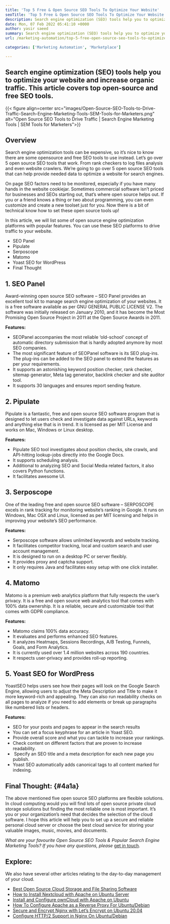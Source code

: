 ```yaml
---
title: 'Top 5 Free & Open Source SEO Tools To Optimize Your Website'
seoTitle: 'Top 5 Free & Open Source SEO Tools To Optimize Your Website'
description: Search engine optimization (SEO) tools help you to optimize your website and increase organic traffic. This article covers popular open-source SEO tools.
date: Mon, 07 Feb 2022 05:41:10 +0000
author: yasir saeed
summary: Search engine optimization (SEO) tools help you to optimize your website and increase organic traffic. This article covers top open-source and free SEO tools.
url: /marketing-automation/top-5-free-open-source-seo-tools-to-optimize-your-website/

categories: ['Marketing Automation', 'Marketplace']

---
```

## Search engine optimization (SEO) tools help you to optimize your website and increase organic traffic. This article covers top open-source and free SEO tools.

{{< figure align=center src="images/Open-Source-SEO-Tools-to-Drive-Traffic-Search-Engine-Marketing-Tools-SEM-Tools-for-Marketers.png" alt="Open Source SEO Tools to Drive Traffic | Search Engine Marketing Tools | SEM Tools for Marketers">}}

## **Overview**

Search engine optimization tools can be expensive, so it’s nice to know there are some opensource and free SEO tools to use instead. Let’s go over 5 open source SEO tools that work. From rank checkers to log files analysis and even website crawlers. We’re going to go over 5 open source SEO tools that can help provide needed data to optimize a website for search engines.

On page SEO factors need to be monitored, especially if you have many hands in the website cookiejar. Sometimes commercial software isn’t priced for businesses and SEOs starting out, that’s where open source helps out. If you or a friend knows a thing or two about programming, you can even customize and create a new toolset just for you. Now there is a bit of technical know how to set these open source tools up!

In this article, we will list some of open source engine optimization platforms with popular features. You can use these SEO platforms to drive traffic to your website.

  * SEO Panel
  * Pipulate
  * Serposcope
  * Matomo
  * Yoast SEO for WordPress
  * Final Thought

## 1. SEO Panel

Award-winning open source SEO software – SEO Panel provides an excellent tool kit to manage search engine optimization of your websites. It is a free software available as per GNU GENERAL PUBLIC LICENSE V2. The software was initially released on January 2010, and it has become the Most Promising Open Source Project in 2011 at the Open Source Awards in 2011.

**Features:**

  * SEOPanel accompanies the most reliable ‘old-school’ concept of automatic directory submission that is hardly adopted anymore by most SEO companies.
  * The most significant feature of SEOPanel software is its SEO plug-ins. The plug-ins can be added to the SEO panel to extend the features as per your requirements.
  * It supports an astonishing keyword position checker, rank checker, sitemap generator, Meta tag generator, backlink checker and site auditor tool.
  * It supports 30 languages and ensures report sending feature.

## 2. Pipulate

Pipulate is a fantastic, free and open source SEO software program that is designed to let users check and investigate data against URLs, keywords and anything else that is in trend. It is licensed as per MIT License and works on Mac, Windows or Linux desktop.

****Features**:**

  * Pipulate SEO tool investigates about position checks, site crawls, and API-hitting lookup-jobs directly into the Google Docs.
  * It supports scheduling analysis.
  * Additional to analyzing SEO and Social Media related factors, it also covers Python functions.
  * It facilitates awesome UI.

## 3. Serposcope

One of the leading free and open source SEO software – SERPOSCOPE excels in rank tracking for monitoring website’s ranking in Google. It runs on Windows, Mac OSX and Linux, licensed as per MIT licensing and helps in improving your website’s SEO performance.

****Features**:**

  * Serposcope software allows unlimited keywords and website tracking.
  * It facilitates competitor tracking, local and custom search and user account management.
  * It is designed to run on a desktop PC or server flexibly.
  * It provides proxy and captcha support.
  * It only requires Java and facilitates easy setup with one click installer.

## 4. Matomo

Matomo is a premium web analytics platform that fully respects the user’s privacy. It is a free and open source web analytics tool that comes with 100% data ownership. It is a reliable, secure and customizable tool that comes with GDPR compliance.

****Features**:**

  * Matomo claims 100% data accuracy.
  * It evaluates and performs enhanced SEO features.
  * It analyzes Heatmaps, Sessions Recordings, A/B Testing, Funnels, Goals, and Form Analytics.
  * It is currently used over 1.4 million websites across 190 countries.
  * It respects user-privacy and provides roll-up reporting.

## 5. Yoast SEO for WordPress

YoastSEO helps users see how their pages will look on the Google Search Engine, allowing users to adjust the Meta Description and Title to make it more keyword-rich and appealing. They can also run readability checks on all pages to analyze if you need to add elements or break up paragraphs like numbered lists or headers.

****Features**:**

  * SEO for your posts and pages to appear in the search results
  * You can set a focus keyphrase for an article in Yoast SEO.
  * Provide overall score and what you can tackle to increase your rankings.
  * Check content on different factors that are proven to increase readability.
  *  Specify an SEO title and a meta description for each new page you publish. 
  * Yoast SEO automatically adds canonical tags to all content marked for indexing.

## **Final Thought:** {#4a1a}

The above mentioned five open source SEO platforms are flexible solutions. In cloud computing would you will find lots of open source private cloud storage solutions but finding the most reliable one is most important. It’s you or your organization’s need that decides the selection of the cloud software. I hope this article will help you to set up a secure and reliable personal cloud server or choose the best cloud service for storing your valuable images, music, movies, and documents.

_What are your favourite_ _Open Source SEO Tools & Popular Search Engine Marketing Tools? If you have any questions, please_ [get in touch][1].

## Explore:

We also have several other articles relating to the day-to-day management of your cloud.

  * [Best Open Source Cloud Storage and File Sharing Software][2]
  * [How to Install Nextcloud with Apache on Ubuntu Server][3]
  * [Install and Configure ownCloud with Apache on Ubuntu][4]
  * [How To Configure Apache as a Reverse Proxy For Ubuntu/Debian][5]
  * [Secure and Encrypt Nginx with Let’s Encrypt on Ubuntu 20.04][6]
  * [Configure HTTP/2 Support in Nginx On Ubuntu/Debian][7]

 [1]: mailto:yasir.saeed@aspose.com
 [2]: https://products.containerize.com/backup-and-sync/
 [3]: https://blog.containerize.com/backup-and-sync-software/how-to-install-nextcloud-with-apache-on-ubuntu-server/

 [4]: https://blog.containerize.com/backup-and-sync-software/how-to-install-and-configure-owncloud-with-apache-on-ubuntu/

 [5]: https://blog.containerize.com/web-server-solution-stack/how-to-configure-apache-as-a-reverse-proxy-for-ubuntudebian/

 [6]: https://blog.containerize.com/web-server-solution-stack/how-to-secure-nginx-with-letsencrypt-on-ubuntu-20-04/
 [7]: https://blog.containerize.com/web-server-solution-stack/how-to-configure-http2-support-in-nginx-on-ubuntudebian/
